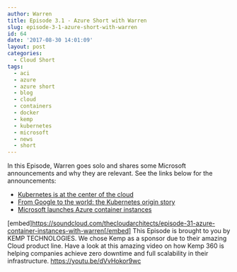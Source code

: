 ```yaml
---
author: Warren
title: Episode 3.1 - Azure Short with Warren
slug: episode-3-1-azure-short-with-warren
id: 64
date: '2017-08-30 14:01:09'
layout: post
categories:
  - Cloud Short
tags:
  - aci
  - azure
  - azure short
  - blog
  - cloud
  - containers
  - docker
  - kemp
  - kubernetes
  - microsoft
  - news
  - short
---
```


In this Episode, Warren goes solo and shares some Microsoft announcements and why they are relevant. See the links below for the announcements:

*   [Kubernetes is at the center of the cloud](https://www.geekwire.com/2017/independent-two-years-kubernetes-center-cloud-now-comes-hard-part/)
*   [From Google to the world: the Kubernetes origin story](https://cloudplatform.googleblog.com/2016/07/from-Google-to-the-world-the-Kubernetes-origin-story.html)
*   [Microsoft launches Azure container instances](https://azure.microsoft.com/en-us/blog/announcing-azure-container-instances/?ranMID=24542&ranEAID=TnL5HPStwNw&ranSiteID=TnL5HPStwNw-3h0ML0wDMknAnbOIXdGjww&tduid=(5bb8ef4f0b4e9c8ac8aac722c4148138)(256380)(2459594)(TnL5HPStwNw-3h0ML0wDMknAnbOIXdGjww)())

[embed]https://soundcloud.com/thecloudarchitects/episode-31-azure-container-instances-with-warren[/embed] This Episode is brought to you by KEMP TECHNOLOGIES. We chose Kemp as a sponsor due to their amazing Cloud product line. Have a look at this amazing video on how Kemp 360 is helping companies achieve zero downtime and full scalability in their infrastructure. https://youtu.be/dVvHokor9wc
